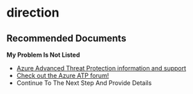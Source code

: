 <properties
	pageTitle="Soulution not found"
	description="Soulution not found"
	infoBubbleText="Soulution not found"
	service="microsoft-aatp"
	resource="aatp"
	authors="digeler"
	ms.author="digeler"
	displayOrder="1"
	selfHelpType="generic"
	supportTopicIds="32729032"
	resourceTags=""
	productPesIds="16264"
	cloudEnvironments="Public,fairfax"
	articleId="f9f594b0-0983-780d-b21d-e8b0781e2a80"
	ownershipId="Azure_Advanced_Threat_Protection"
/>
# direction
## **Recommended Documents**

**My Problem Is Not Listed**



* [Azure Advanced Threat Protection information and support](https://docs.microsoft.com/azure-advanced-threat-protection/atp-support)
* [Check out the Azure ATP forum!](https://techcommunity.microsoft.com/t5/azure-advanced-threat-protection/bd-p/AzureAdvancedThreatProtection)
* Continue To The Next Step And Provide Details